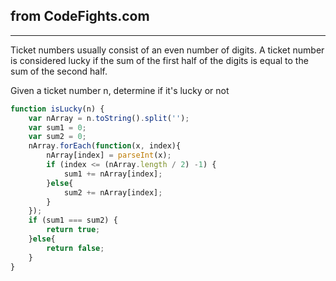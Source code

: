 from CodeFights.com
---
---
Ticket numbers usually consist of an even number of digits. 
A ticket number is considered lucky if the sum of the first 
half of the digits is equal to the sum of the second half.

Given a ticket number n, determine if it's lucky or not

```js
function isLucky(n) {
    var nArray = n.toString().split('');
    var sum1 = 0;
    var sum2 = 0;
    nArray.forEach(function(x, index){
        nArray[index] = parseInt(x);
        if (index <= (nArray.length / 2) -1) {
            sum1 += nArray[index];
        }else{
            sum2 += nArray[index];
        }
    });
    if (sum1 === sum2) {
        return true;
    }else{
        return false;
    }
}
```
